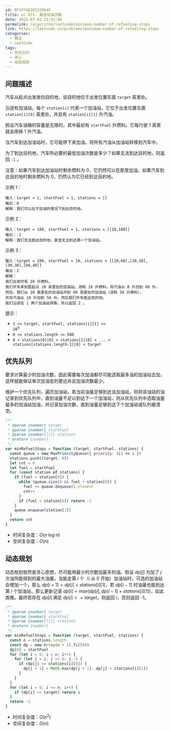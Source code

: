 ```yaml
---
id: 0F1FFA838222964F
title: LC 871. 最低加油次数
date: 2022-07-02 13:52:08
permalink: /algorithm/leetcode/minimum-number-of-refueling-stops
link: https://leetcode.cn/problems/minimum-number-of-refueling-stops
categories:
  - 算法
  - LeetCode
tags:
  - 优先队列
  - 贪心
  - 动态规划
---
```


<Level :type='3'/>

## 问题描述

汽车从起点出发驶向目的地，该目的地位于出发位置东面 `target` 英里处。

沿途有加油站，每个 `station[i]` 代表一个加油站，它位于出发位置东面 `station[i][0]` 英里处，并且有 `station[i][1]` 升汽油。

假设汽车油箱的容量是无限的，其中最初有 `startFuel` 升燃料。它每行驶 1 英里就会用掉 1 升汽油。

当汽车到达加油站时，它可能停下来加油，将所有汽油从加油站转移到汽车中。

为了到达目的地，汽车所必要的最低加油次数是多少？如果无法到达目的地，则返回 `-1` 。

注意：如果汽车到达加油站时剩余燃料为 0，它仍然可以在那里加油。如果汽车到达目的地时剩余燃料为 0，仍然认为它已经到达目的地。

示例 1：

```text
输入：target = 1, startFuel = 1, stations = []
输出：0
解释：我们可以在不加油的情况下到达目的地。
```

示例 2：

```text
输入：target = 100, startFuel = 1, stations = [[10,100]]
输出：-1
解释：我们无法抵达目的地，甚至无法到达第一个加油站。
```

示例 3：

```text
输入：target = 100, startFuel = 10, stations = [[10,60],[20,30],[30,30],[60,40]]
输出：2
解释：
我们出发时有 10 升燃料。
我们开车来到距起点 10 英里处的加油站，消耗 10 升燃料。将汽油从 0 升加到 60 升。
然后，我们从 10 英里处的加油站开到 60 英里处的加油站（消耗 50 升燃料），
并将汽油从 10 升加到 50 升。然后我们开车抵达目的地。
我们沿途在 1 两个加油站停靠，所以返回 2 。
```

提示：

- <code>1 <= target, startFuel, stations[i][1] <= 10<sup>9</sup></code>
- `0 <= stations.length <= 500`
- `0 < stations[0][0] < stations[1][0] < ... < stations[stations.length-1][0] < target`

## 优先队列

要求计算最少的加油次数，因此需要每次加油都尽可能选取最多油的加油站去加，这样就能保证单次加油走的更远并且加油次数最少。

维护一个优先队列，遍历加油站，若当前油量足够到达该加油站，则将该油站的油记录到优先队列中，直到油量不足以到达下一个加油站，则从优先队列中选取油量最多的加油站加油，并记录加油次数，直到油量足够到达下个加油站或队列被清空。

```javascript
/**
 * @param {number} target
 * @param {number} startFuel
 * @param {number[][]} stations
 * @return {number}
 */
var minRefuelStops = function (target, startFuel, stations) {
  const queue = new MaxPriorityQueue({ priority: (i) => i })
  stations.push([target, 0])
  let cnt = 0
  let fuel = startFuel
  for (const station of stations) {
    if (fuel < station[0]) {
      while (queue.size() && fuel < station[0]) {
        fuel += queue.dequeue().element
        cnt++
      }
      if (fuel < station[0]) return -1
    }
    queue.enqueue(station[1])
  }
  return cnt
}
```

- 时间复杂度：$O(n\;log\;n)$
- 空间复杂度：$O(n)$

## 动态规划

动态规划依然是贪心思想，尽可能用最少的次数加最多的油。假设 $dp[j]$ 为加了 $j$ 次油所能得到的最大油量。当能走第 $i$ 个（$i$ 从 $0$ 开始）加油站时，可选的加油站会增加一个，那么 $dp[i + 1] = dp[i] + stations[i][1]$，若 $dp[i - 1]$ 时油量也能到达第 $i$ 个加油站，那么更新记录 $dp[i] = max(dp[i], dp[i - 1] + stations[i][1])$，如此类推。最终若存在 $dp[i]$ 满足 $dp[i] >= target$，则返回 $i$，否则返回 -1。

```javascript
/**
 * @param {number} target
 * @param {number} startFuel
 * @param {number[][]} stations
 * @return {number}
 */
var minRefuelStops = function (target, startFuel, stations) {
  const n = stations.length
  const dp = new Array(n + 1).fill(0)
  dp[0] = startFuel
  for (let i = 0; i < n; i++) {
    for (let j = i; j >= 0; j--) {
      if (dp[j] >= stations[i][0]) {
        dp[j + 1] = Math.max(dp[j + 1], dp[j] + stations[i][1])
      }
    }
  }
  for (let i = 0; i <= n; i++) {
    if (dp[i] >= target) return i
  }
  return -1
}
```

- 时间复杂度：$O(n^2)$
- 空间复杂度：$O(n)$
